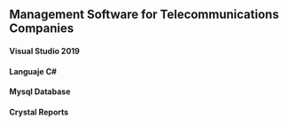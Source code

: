 ## Management Software for Telecommunications Companies

#### Visual Studio 2019
#### Languaje C#
#### Mysql Database
#### Crystal Reports

